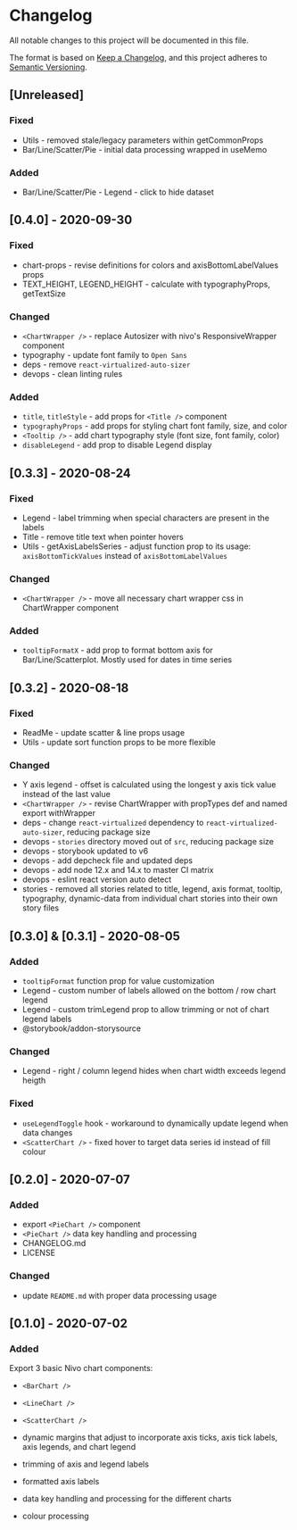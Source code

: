# Changelog
All notable changes to this project will be documented in this file.

The format is based on [Keep a Changelog](https://keepachangelog.com/en/1.0.0/),
and this project adheres to [Semantic Versioning](https://semver.org/spec/v2.0.0.html).

## [Unreleased]

### Fixed
- Utils - removed stale/legacy parameters within getCommonProps
- Bar/Line/Scatter/Pie - initial data processing wrapped in useMemo

### Added
- Bar/Line/Scatter/Pie - Legend - click to hide dataset

## [0.4.0] - 2020-09-30

### Fixed
- chart-props - revise definitions for colors and axisBottomLabelValues props
- TEXT_HEIGHT, LEGEND_HEIGHT - calculate with typographyProps, getTextSize

### Changed
- `<ChartWrapper />` - replace Autosizer with nivo's ResponsiveWrapper component
- typography - update font family to `Open Sans`
- deps - remove `react-virtualized-auto-sizer`
- devops - clean linting rules

### Added
- `title`, `titleStyle` - add props for `<Title />` component
- `typographyProps` - add props for styling chart font family, size, and color
- `<Tooltip />` - add chart typography style (font size, font family, color)
- `disableLegend` - add prop to disable Legend display

## [0.3.3] - 2020-08-24

### Fixed
- Legend - label trimming when special characters are present in the labels
- Title - remove title text when pointer hovers
- Utils - getAxisLabelsSeries - adjust function prop to its usage: `axisBottomTickValues` instead of `axisBottomLabelValues`

### Changed
- `<ChartWrapper />` - move all necessary chart wrapper css in ChartWrapper component

### Added
- `tooltipFormatX` - add prop to format bottom axis for Bar/Line/Scatterplot. Mostly used for dates in time series

## [0.3.2] - 2020-08-18

### Fixed
- ReadMe - update scatter & line props usage
- Utils - update sort function props to be more flexible

### Changed
- Y axis legend - offset is calculated using the longest y axis tick value instead of the last value
- `<ChartWrapper />` - revise ChartWrapper with propTypes def and named export withWrapper
- deps - change `react-virtualized` dependency to `react-virtualized-auto-sizer`, reducing package size
- devops - `stories` directory moved out of `src`, reducing package size
- devops - storybook updated to v6
- devops - add depcheck file and updated deps
- devops - add node 12.x and 14.x to master CI matrix
- devops - eslint react version auto detect
- stories - removed all stories related to title, legend, axis format, tooltip, typography,
            dynamic-data from individual chart stories into their own story files

## [0.3.0] & [0.3.1] - 2020-08-05

### Added
- `tooltipFormat` function prop for value customization
- Legend - custom number of labels allowed on the bottom / row chart legend
- Legend - custom trimLegend prop to allow trimming or not of chart legend labels
- @storybook/addon-storysource

### Changed
- Legend - right / column legend hides when chart width exceeds legend heigth

### Fixed
- `useLegendToggle` hook - workaround to dynamically update legend when data changes
- `<ScatterChart />` - fixed hover to target data series id instead of fill colour

## [0.2.0] - 2020-07-07

### Added
- export `<PieChart />` component
- `<PieChart />` data key handling and processing
- CHANGELOG.md
- LICENSE

### Changed
- update `README.md` with proper data processing usage

## [0.1.0] - 2020-07-02

### Added
Export 3 basic Nivo chart components: 
- `<BarChart />`
- `<LineChart />`
- `<ScatterChart />`

- dynamic margins that adjust to incorporate axis ticks, axis tick labels, axis legends, and chart legend
- trimming of axis and legend labels
- formatted axis labels
- data key handling and processing for the different charts
- colour processing
